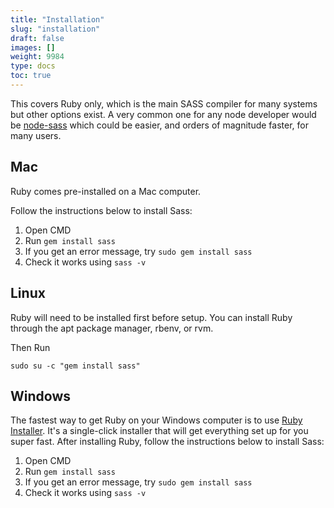 ```yaml
---
title: "Installation"
slug: "installation"
draft: false
images: []
weight: 9984
type: docs
toc: true
---
```


This covers Ruby only, which is the main SASS compiler for many systems but other options exist. A very common one for any node developer would be [node-sass][1] which could be easier, and orders of magnitude faster, for many users.


[1]: https://github.com/sass/node-sass

## Mac
Ruby comes pre-installed on a Mac computer.

Follow the instructions below to install Sass:

 1. Open CMD
 2. Run `gem install sass`
 3. If you get an error message, try `sudo gem install sass`
 4. Check it works using `sass -v`

## Linux
Ruby will need to be installed first before setup. You can install Ruby through the apt package manager, rbenv, or rvm.

Then Run

    sudo su -c "gem install sass"

## Windows
The fastest way to get Ruby on your Windows computer is to use [Ruby Installer][1]. It's a single-click installer that will get everything set up for you super fast. After installing Ruby, follow the instructions below to install Sass:

 1. Open CMD
 2. Run `gem install sass`
 3. If you get an error message, try `sudo gem install sass`
 4. Check it works using `sass -v`


  [1]: http://rubyinstaller.org/

